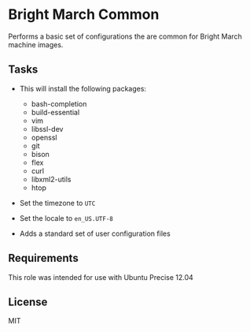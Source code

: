 Bright March Common
===================

Performs a basic set of configurations the are common for Bright March machine images.

Tasks
-----

- This will install the following packages:

    - bash-completion
    - build-essential
    - vim
    - libssl-dev
    - openssl
    - git
    - bison
    - flex
    - curl
    - libxml2-utils
    - htop

- Set the timezone to `UTC`

- Set the locale to `en_US.UTF-8`

- Adds a standard set of user configuration files


Requirements
------------

This role was intended for use with Ubuntu Precise 12.04

License
-------

MIT

